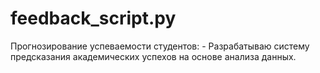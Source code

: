 # feedback_script.py
Прогнозирование успеваемости студентов:  - Разрабатываю систему предсказания академических успехов на основе анализа данных.
